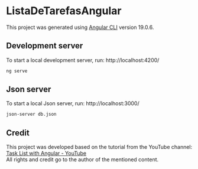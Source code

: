 # ListaDeTarefasAngular

This project was generated using [Angular CLI](https://github.com/angular/angular-cli) version 19.0.6.

## Development server

To start a local development server, run:
http://localhost:4200/

```bash
ng serve
```

## Json server

To start a local Json server, run:
http://localhost:3000/

```bash
json-server db.json
```
## Credit

This project was developed based on the tutorial from the YouTube channel:  
[Task List with Angular - YouTube](https://www.youtube.com/watch?v=61QSKu2u5GU)  
All rights and credit go to the author of the mentioned content.
